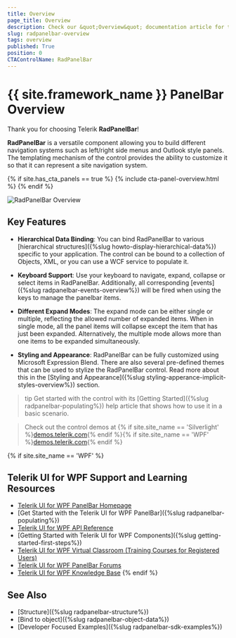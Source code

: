 ```yaml
---
title: Overview
page_title: Overview
description: Check our &quot;Overview&quot; documentation article for the RadPanelBar {{ site.framework_name }} control.
slug: radpanelbar-overview
tags: overview
published: True
position: 0
CTAControlName: RadPanelBar
---
```


# {{ site.framework_name }} PanelBar Overview

Thank you for choosing Telerik __RadPanelBar__!  

__RadPanelBar__ is a versatile component allowing you to build different navigation systems such as left/right side menus and Outlook style panels. The templating mechanism of the control provides the ability to customize it so that it can represent a site navigation system.

{% if site.has_cta_panels == true %}
{% include cta-panel-overview.html %}
{% endif %}

![RadPanelBar Overview](images/panelbar-overview-0.png)

## Key Features

* __Hierarchical Data Binding__: You can bind RadPanelBar to various [hierarchical structures]({%slug howto-display-hierarchical-data%}) specific to your application. The control can be bound to a collection of Objects, XML, or you can use a WCF service to populate it.						  

* __Keyboard Support__: Use your keyboard to navigate, expand, collapse or select items in RadPanelBar. Additionally, all corresponding [events]({%slug radpanelbar-events-overview%}) will be fired when using the keys to manage the panelbar items. 

* __Different Expand Modes__: The expand mode can be either single or multiple, reflecting the allowed number of expanded items. When in single mode, all the panel items will collapse except the item that has just been expanded. Alternatively, the multiple mode allows more than one items to be expanded simultaneously.

* __Styling and Appearance__: RadPanelBar can be fully customized using Microsoft Expression Blend. There are also several pre-defined themes that can be used to stylize the RadPanelBar control. Read more about this in the [Styling and Appearance]({%slug styling-apperance-implicit-styles-overview%}) section.

>tip Get started with the control with its [Getting Started]({%slug radpanelbar-populating%}) help article that shows how to use it in a basic scenario.

> Check out the control demos at {% if site.site_name == 'Silverlight' %}[demos.telerik.com](https://demos.telerik.com/silverlight/#PanelBar/FirstLook){% endif %}{% if site.site_name == 'WPF' %}[demos.telerik.com](https://demos.telerik.com/wpf/){% endif %}

{% if site.site_name == 'WPF' %}
## Telerik UI for WPF Support and Learning Resources

* [Telerik UI for WPF PanelBar Homepage](https://www.telerik.com/products/wpf/panelbar.aspx)
* [Get Started with the Telerik UI for WPF PanelBar]({%slug radpanelbar-populating%})
* [Telerik UI for WPF API Reference](https://docs.telerik.com/devtools/wpf/api/)
* [Getting Started with Telerik UI for WPF Components]({%slug getting-started-first-steps%})
* [Telerik UI for WPF Virtual Classroom (Training Courses for Registered Users)](https://learn.telerik.com/learn/course/external/view/elearning/16/telerik-ui-for-wpf) 
* [Telerik UI for WPF PanelBar Forums](https://www.telerik.com/forums/wpf)
* [Telerik UI for WPF Knowledge Base](https://docs.telerik.com/devtools/wpf/knowledge-base)
{% endif %}

## See Also

* [Structure]({%slug radpanelbar-structure%})
* [Bind to object]({%slug radpanelbar-object-data%})
* [Developer Focused Examples]({%slug radpanelbar-sdk-examples%})
